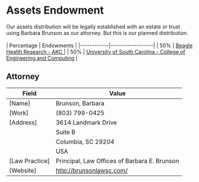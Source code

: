 # Assets Endowment
Our assets distribution will be legally established with an estate or trust using Barbara Brunson as our attorney. But this is our planned distribution. <br>
<br>
| Percentage | Endowments |
|------------|------------------|
| 50% | [Beagle Health Research - AKC ](https://www.akcchf.org/) |
| 50% | [University of South Carolina - College of Engineering and Computing](https://sc.planmygift.org/wills-and-living-trusts) |

## Attorney 
| Field | Value |
|----------------|--------------|
| [Name]         | Brunson, Barbara |
| [Work]         | (803) 799-0425 |
| [Address]      | 3614 Landmark Drive<br> |
|                |Suite B <br>|
|                | Columbia, SC 29204<br> |
|                | USA |<br>
| [Law Practice] | Principal, Law Offices of Barbara E. Brunson
| [Website]      | http://brunsonlawsc.com/ |

